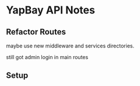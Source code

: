 # YapBay API Notes

## Refactor Routes

maybe use new middleware and services directories.

still got admin login in main routes

## Setup

<!-- tail -f api.log
tail -f events.log
psql -h localhost -U yapbay -d yapbay -->
